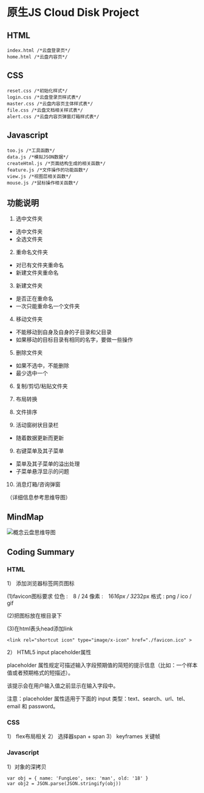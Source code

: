 ﻿# 原生JS Cloud Disk Project 

## HTML

    index.html /*云盘登录页*/
    home.html /*云盘内容页*/

## CSS

    reset.css /*初始化样式*/
    login.css /*云盘登录页样式表*/
    master.css /*云盘内容页主体样式表*/
    file.css /*云盘文档相关样式表*/
    alert.css /*云盘内容页弹窗灯箱样式表*/

## Javascript
    
    too.js /*工具函数*/
    data.js /*模拟JSON数据*/
    createHtml.js /*页面结构生成的相关函数*/
    feature.js /*文件操作的功能函数*/
    view.js /*视图层相关函数*/
    mouse.js /*鼠标操作相关函数*/
    
    
## 功能说明
 1. 选中文件夹
  - 选中文件夹
  - 全选文件夹

 2. 重命名文件夹
  - 对已有文件夹重命名
  - 新建文件夹重命名

 3. 新建文件夹
   - 是否正在重命名
   - 一次只能重命名一个文件夹

 4. 移动文件夹
   - 不能移动到自身及自身的子目录和父目录
   - 如果移动的目标目录有相同的名字，要做一些操作
    
 5. 删除文件夹
   - 如果不选中，不能删除
   - 最少选中一个

 6. 复制/剪切/粘贴文件夹
 
 7. 布局转换

 8. 文件排序
 
 8. 活动窗树状目录栏
  - 随着数据更新而更新

 9. 右键菜单及其子菜单
  - 菜单及其子菜单的溢出处理
  - 子菜单悬浮显示的问题

 10. 消息灯箱/咨询弹窗
 
（详细信息参考思维导图）
## MindMap

![概念云盘思维导图][1]

## Coding Summary

### HTML
1） 添加浏览器标签网页图标

(1)favicon图标要求
位色 :　8 / 24
像素 :　16*16px / 32*32px
格式 : png / ico / gif

(2)把图标放在根目录下

(3)在html表头head添加link
```
<link rel="shortcut icon" type="image/x-icon" href="./favicon.ico" > 
```

2） HTML5 input placeholder属性

placeholder 属性规定可描述输入字段预期值的简短的提示信息（比如：一个样本值或者预期格式的短描述）。

该提示会在用户输入值之前显示在输入字段中。

注意：placeholder 属性适用于下面的 input 类型：text、search、url、tel、email 和 password。

### CSS
1） flex布局相关 
2） 选择器span + span 
3） keyframes 关键帧 

### Javascript

1）对象的深拷贝

    var obj = { name: 'FungLeo', sex: 'man', old: '18' } 
    var obj2 = JSON.parse(JSON.stringify(obj))


  [1]: http://upload-images.jianshu.io/upload_images/3376841-ff5ea58bbd4d7a25.jpg?imageMogr2/auto-orient/strip%7CimageView2/2/w/1240
